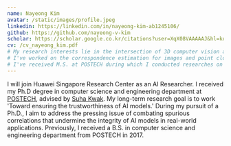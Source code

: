 ```yaml
---
name: Nayeong Kim
avatar: /static/images/profile.jpeg
linkedin: https://linkedin.com/in/nayeong-kim-ab1245106/
github: https://github.com/nayeong-v-kim
scholar: https://scholar.google.co.kr/citations?user=XqX08VAAAAAJ&hl=ko&authuser=3
cv: /cv_nayeong_kim.pdf
# My research interests lie in the intersection of 3D computer vision and deep learning.
# I've worked on the correspondence estimation for images and point clouds, efficient 3D perception network architectures, neural rendering and implicit representation.
# I've received M.S. at POSTECH during which I conducted researches on the image matching and point cloud registration.
---
```


I will join Huawei Singapore Research Center as an AI Researcher. I received my Ph.D degree in computer science and engineering department at [POSTECH](http://www.postech.ac.kr/eng/), advised by [Suha Kwak](https://suhakwak.github.io/).
My long-term research goal is to work 'Toward ensuring the trustworthiness of AI models.' During my pursuit of a Ph.D., I aim to address the pressing issue of combating spurious correlations that undermine the integrity of AI models in real-world applications.
Previously, I received a B.S. in computer science and engineering department from POSTECH in 2017.
